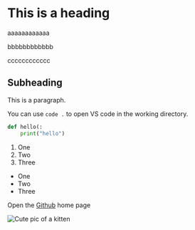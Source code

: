 # This is a heading 

aaaaaaaaaaaa

bbbbbbbbbbbb

cccccccccccc

## Subheading

This is a paragraph.

You can use `code .` to open VS code in the working directory.

``` py 
def hello(:
    print("hello")
```

1. One
2. Two
3. Three

- One
- Two
- Three

Open the [Github](https://github.com/) home page

![Cute pic of a kitten](http://placekitten.com/200/200)









